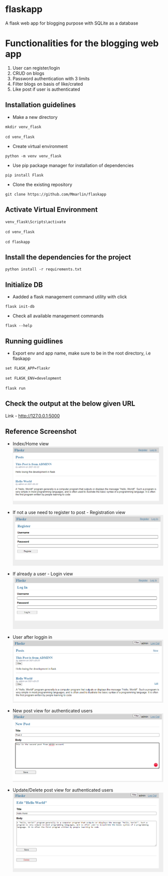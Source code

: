 # flaskapp
A flask web app for blogging purpose with SQLite as a database

# Functionalities for the blogging web app
1. User can register/login
2. CRUD on blogs
3. Password authentication with 3 limits
4. Filter blogs on basis of like/crated
5. Like post if user is authenticated

## Installation guidelines

- Make a new directory 
```
mkdir venv_flask

cd venv_flask
```

- Create virtual environment
```
python -m venv venv_flask
```

- Use pip package manager for installation of dependencies
```
pip install Flask
```

- Clone the existing repository
```
git clone https://github.com/Mmarlin/flaskapp
```

## Activate Virtual Environment
```
venv_flask\Scripts\activate

cd venv_flask

cd flaskapp
```

## Install the dependencies for the project
```
python install -r requirements.txt
```

## Initialize DB

- Aadded a flask management command utility with click
```
flask init-db
```

- Check all available management commands
```
flask --help
```

## Running guidlines

-  Export env and app name, make sure to be in the root directory, i.e flaskapp

```
set FLASK_APP=flaskr

set FLASK_ENV=development

flask run
```
## Check the output at the below given URL
Link - http://127.0.0.1:5000

## Reference Screenshot

-  Index/Home view 
![Alt text](/images/v4.png)

- If not a use need to register to post - Registration view
![Alt text](/images/v5.png)

- If already a user - Login view 
![Alt text](/images/v6.png)

- User after loggin in 
![Alt text](/images/v1.png)

- New post view for authenticated users
![Alt text](/images/v2.png)

- Update/Delete post view for authenticated users
![Alt text](/images/v3.png)